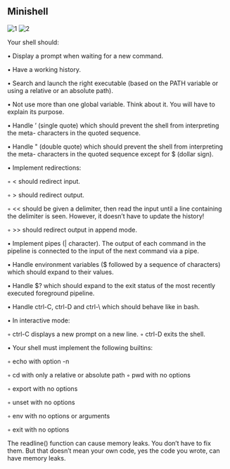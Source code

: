 ## Minishell

![1](https://user-images.githubusercontent.com/73845925/209854341-dc329075-ba82-4127-8d67-3960aa2c326c.png)
![2](https://user-images.githubusercontent.com/73845925/209854348-c712f158-3bc2-408e-a029-339f9e8756cd.png)

Your shell should:

• Display a prompt when waiting for a new command.

• Have a working history.

• Search and launch the right executable (based on the PATH variable or using a relative or an absolute path).

• Not use more than one global variable. Think about it. You will have to explain its purpose.

• Handle ’ (single quote) which should prevent the shell from interpreting the meta- characters in the quoted sequence.

• Handle " (double quote) which should prevent the shell from interpreting the meta- characters in the quoted sequence except for $ (dollar sign).

• Implement redirections:

◦ < should redirect input.

◦ > should redirect output.

◦ << should be given a delimiter, then read the input until a line containing the delimiter is seen. However, it doesn’t have to update the history!

◦ >> should redirect output in append mode.

• Implement pipes (| character). The output of each command in the pipeline is
connected to the input of the next command via a pipe.

• Handle environment variables ($ followed by a sequence of characters) which should expand to their values.

• Handle $? which should expand to the exit status of the most recently executed foreground pipeline.

• Handle ctrl-C, ctrl-D and ctrl-\ which should behave like in bash.

• In interactive mode:

◦ ctrl-C displays a new prompt on a new line. ◦ ctrl-D exits the shell.

• Your shell must implement the following builtins:

◦ echo with option -n

◦ cd with only a relative or absolute path ◦ pwd with no options

◦ export with no options

◦ unset with no options

◦ env with no options or arguments

◦ exit with no options

The readline() function can cause memory leaks. You don’t have to fix them. But that doesn’t mean your own code, yes the code you wrote, can have memory leaks.
